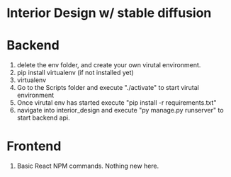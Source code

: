 # Interior Design w/ stable diffusion

# Backend

1. delete the env folder, and create your own virutal environment.
2. pip install virtualenv (if not installed yet)
3. virtualenv <Desired Name>
4. Go to the Scripts folder and execute "./activate" to start virutal environment
5. Once virutal env has started execute "pip install -r requirements.txt"
6. navigate into interior_design and execute "py manage.py runserver" to start backend api.

# Frontend

1. Basic React NPM commands. Nothing new here.
